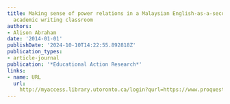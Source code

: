 ```yaml
---
title: Making sense of power relations in a Malaysian English-as-a-second-language
  academic writing classroom
authors:
- Alison Abraham
date: '2014-01-01'
publishDate: '2024-10-10T14:22:55.892818Z'
publication_types:
- article-journal
publication: '*Educational Action Research*'
links:
- name: URL
  url: 
    http://myaccess.library.utoronto.ca/login?qurl=https://www.proquest.com/docview/1636812600?accountid=14771&bdid=38384&_bd=1Zf6%2BW4n4yDlk8W8v%2FFR2Sfai1k%3D
---
```

